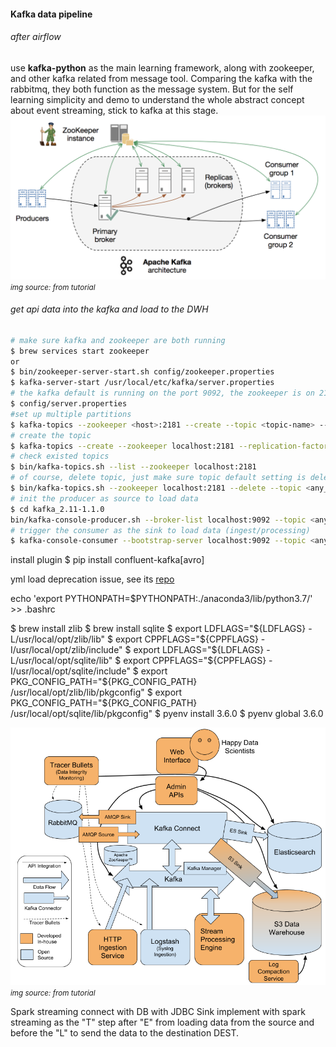 <h4>Kafka data pipeline</h4> 
<h6> after airflow</h6> 
use <strong>kafka-python</strong> as the main learning framework, along with zookeeper, and other kafka related from message tool. Comparing the kafka with the rabbitmq, they both function as the message system. But for the self learning simplicity and demo to understand the whole abstract concept about event streaming, stick to kafka at this stage. <br/> 

<!-- ``` dir 'config/server.properties' ```  -->

<img src='kafkatest/docs/kafka.png'> 
<i><small>img source: from tutorial</small></i> 

<h6>get api data into the kafka and load to the DWH</h6> 

```bash 
# make sure kafka and zookeeper are both running 
$ brew services start zookeeper 
or 
$ bin/zookeeper-server-start.sh config/zookeeper.properties 
$ kafka-server-start /usr/local/etc/kafka/server.properties 
# the kafka default is running on the port 9092, the zookeeper is on 2181, config on 
$ config/server.properties 
#set up multiple partitions 
$ kafka-topics --zookeeper <host>:2181 --create --topic <topic-name> --partitions <number-of-partitions> --replication-factor <number-of-replicas>
# create the topic
$ kafka-topics --create --zookeeper localhost:2181 --replication-factor 1 --partitions 1 --topic <any_topic_name>
# check existed topics
$ bin/kafka-topics.sh --list --zookeeper localhost:2181 
# of course, delete topic, just make sure topic default setting is delete.topic.enable= True 
$ bin/kafka-topics.sh --zookeeper localhost:2181 --delete --topic <any_topic_name> 
# init the producer as source to load data
$ cd kafka_2.11-1.1.0 
bin/kafka-console-producer.sh --broker-list localhost:9092 --topic <any_topic_name_you_have_created>
# trigger the consumer as the sink to load data (ingest/processing) 
$ kafka-console-consumer --bootstrap-server localhost:9092 --topic <any_topic_name_you_have_created> --from-beginning
```

install plugin
$ pip install confluent-kafka[avro] 

yml load deprecation issue, see its <a href='https://github.com/yaml/pyyaml/wiki/PyYAML-yaml.load(input)-Deprecation'>repo </a> 


echo 'export PYTHONPATH=$PYTHONPATH:./anaconda3/lib/python3.7/' >> .bashrc

$ brew install zlib
$ brew install sqlite
$ export LDFLAGS="${LDFLAGS} -L/usr/local/opt/zlib/lib"
$ export CPPFLAGS="${CPPFLAGS} -I/usr/local/opt/zlib/include"
$ export LDFLAGS="${LDFLAGS} -L/usr/local/opt/sqlite/lib"
$ export CPPFLAGS="${CPPFLAGS} -I/usr/local/opt/sqlite/include"
$ export PKG_CONFIG_PATH="${PKG_CONFIG_PATH} /usr/local/opt/zlib/lib/pkgconfig"
$ export PKG_CONFIG_PATH="${PKG_CONFIG_PATH} /usr/local/opt/sqlite/lib/pkgconfig"
$ pyenv install 3.6.0 
$ pyenv global 3.6.0 



<img src='kafkatest/docs/data-highway-architecture.png'>
<i><small>img source: from tutorial</small></i> 

<br/>

Spark streaming 
connect with DB with JDBC Sink 
implement with spark streaming as the "T" step after "E" from loading data from the source and before the "L" to send the data to the destination DEST. 
